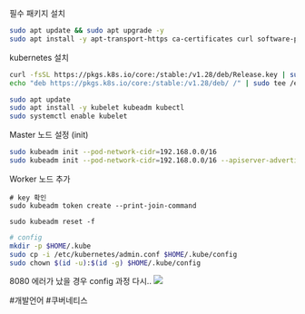 필수 패키지 설치
```bash
sudo apt update && sudo apt upgrade -y
sudo apt install -y apt-transport-https ca-certificates curl software-properties-common
```


kubernetes 설치
```bash
curl -fsSL https://pkgs.k8s.io/core:/stable:/v1.28/deb/Release.key | sudo tee /etc/apt/trusted.gpg.d/kubernetes.asc
echo "deb https://pkgs.k8s.io/core:/stable:/v1.28/deb/ /" | sudo tee /etc/apt/sources.list.d/kubernetes.list

sudo apt update
sudo apt install -y kubelet kubeadm kubectl
sudo systemctl enable kubelet
```


Master 노드 설정 (init)
```bash
sudo kubeadm init --pod-network-cidr=192.168.0.0/16
sudo kubeadm init --pod-network-cidr=192.168.0.0/16 --apiserver-advertise-address=192.168.0.32
```

Worker 노드 추가
```bah
# key 확인
sudo kubeadm token create --print-join-command
```

```
sudo kubeadm reset -f
```

```bash
# config
mkdir -p $HOME/.kube
sudo cp -i /etc/kubernetes/admin.conf $HOME/.kube/config
sudo chown $(id -u):$(id -g) $HOME/.kube/config
```

8080 에러가 났을 경우 config 과정 다시..
![](image%201.png)


#개발언어 #쿠버네티스